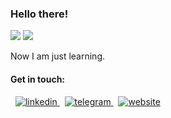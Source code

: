 ### Hello there!
![](https://img.shields.io/github/repo-size/saidafzalkh/saidafzalkh?label=size)
![](https://img.shields.io/github/last-commit/saidafzalkh/saidafzalkh?label=updated)
<p>
Now I am just learning.
</p>

#### Get in touch:
<p>
 &nbsp;
 <a href="https://www.linkedin.com/in/saidafzalkholkhujaev/" title="linkedin">
  <img src="https://user-images.githubusercontent.com/92651113/220425408-88e25b24-a7f1-44aa-9031-cb63c90507eb.svg" alt="linkedin" /> 
 </a>
 &nbsp;
 <a href="https://t.me/saidafzalkhokhujaev" title="telegram">
  <img src="https://user-images.githubusercontent.com/92651113/220425422-43f06daf-e382-41d6-944f-4871242b856b.svg" alt="telegram" />
 </a>
 &nbsp;
 <a href="https://saidafzalkh.github.io/" title="personal-website">
  <img src="https://user-images.githubusercontent.com/92651113/220428757-f4bb0977-37d9-4744-aa73-ea0e745fd87a.svg" alt="website" />
</a>
</p>
